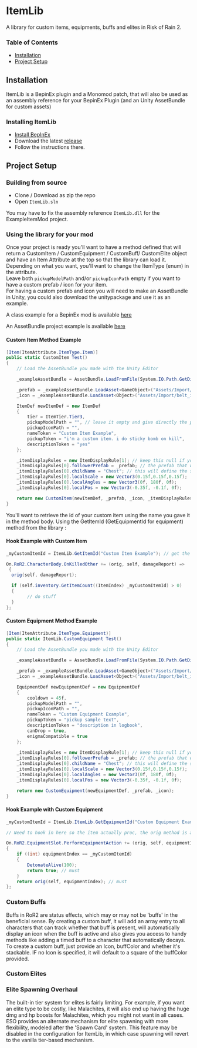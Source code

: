 # ItemLib
A library for custom items, equipments, buffs and elites in Risk of Rain 2.

### Table of Contents

- [Installation](https://github.com/xiaoxiao921/ItemLib#usage)
- [Project Setup](https://github.com/xiaoxiao921/ItemLib#project-setup)

## Installation

ItemLib is a BepinEx plugin and a Monomod patch, that will also be used as an assembly reference for your BepinEx Plugin (and an Unity AssetBundle for custom assets)

### Installing ItemLib

- [Install BepInEx](https://thunderstore.io/package/bbepis/BepInExPack)
- Download the latest [release](https://thunderstore.io/package/xiaoxiao921/ItemLib/)
- Follow the instructions there.

## Project Setup

### Building from source

- Clone / Download as zip the repo
- Open `ItemLib.sln`

You may have to fix the assembly reference `ItemLib.dll` for the ExampleItemMod project.

### Using the library for your mod

Once your project is ready you'll want to have a method defined that will return a CustomItem / CustomEquipment / CustomBuff/ CustomElite object and have an Item Attribute at the top so that the library can load it. \
Depending on what you want, you'll want to change the ItemType (enum) in the attribute. \
Leave both `pickupModelPath` and/or `pickupIconPath` empty if you want to have a custom prefab / icon for your item. \
For having a custom prefab and icon you will need to make an AssetBundle in Unity, you could also download the unitypackage and use it as an example.

A class example for a BepinEx mod is available [here](https://github.com/xiaoxiao921/ItemLib/blob/master/ExampleItemMod/ExampleItemMod.cs)

An AssetBundle project example is available [here](https://github.com/xiaoxiao921/ItemLib/raw/master/AssetBundle%20Example%20Project.unitypackage)


#### Custom Item Method Example
```csharp
[Item(ItemAttribute.ItemType.Item)]
public static CustomItem Test()
{
	// Load the AssetBundle you made with the Unity Editor

	_exampleAssetBundle = AssetBundle.LoadFromFile(System.IO.Path.GetDirectoryName(Assembly.GetExecutingAssembly().Location) + "/Rampage_data");

	_prefab = _exampleAssetBundle.LoadAsset<GameObject>("Assets/Import/belt/belt.prefab");
	_icon = _exampleAssetBundle.LoadAsset<Object>("Assets/Import/belt_icon/belt_icon.png");

	ItemDef newItemDef = new ItemDef
	{
		tier = ItemTier.Tier3,
		pickupModelPath = "", // leave it empty and give directly the prefab / icon on the return but you can also use an already made prefab by putting a path in there.
		pickupIconPath = "",
		nameToken = "Custom Item Example",
		pickupToken = "i'm a custom item. i do sticky bomb on kill",
		descriptionToken = "yes"
	};

	_itemDisplayRules = new ItemDisplayRule[1]; // keep this null if you don't want the item to show up on the survivor 3d model. You can have multiple rules !
	_itemDisplayRules[0].followerPrefab = _prefab; // the prefab that will show up on the survivor
	_itemDisplayRules[0].childName = "Chest"; // this will define the starting point for the prefab, you can see what are the differents name available in the prefab model of the survivors.
	_itemDisplayRules[0].localScale = new Vector3(0.15f,0.15f,0.15f);
	_itemDisplayRules[0].localAngles = new Vector3(0f, 180f, 0f);
	_itemDisplayRules[0].localPos = new Vector3(-0.35f, -0.1f, 0f);

	return new CustomItem(newItemDef, _prefab, _icon, _itemDisplayRules);
}
```

You'll want to retrieve the id of your custom item using the name you gave it in the method body. Using the GetItemId  (GetEquipmentId for equipment) method from the library :

#### Hook Example with Custom Item

```csharp
_myCustomItemId = ItemLib.GetItemId("Custom Item Example"); // get the item's id

On.RoR2.CharacterBody.OnKilledOther += (orig, self, damageReport) =>
 {
  orig(self, damageReport);

  if (self.inventory.GetItemCount((ItemIndex) _myCustomItemId) > 0)
  {
		// do stuff
  }
};
```

#### Custom Equipment Method Example
```csharp
[Item(ItemAttribute.ItemType.Equipment)]
public static ItemLib.CustomEquipment Test()
{
	// Load the AssetBundle you made with the Unity Editor

	_exampleAssetBundle = AssetBundle.LoadFromFile(System.IO.Path.GetDirectoryName(Assembly.GetExecutingAssembly().Location) + "/Rampage_data");

	_prefab = _exampleAssetBundle.LoadAsset<GameObject>("Assets/Import/belt/belt.prefab");
	_icon = _exampleAssetBundle.LoadAsset<Object>("Assets/Import/belt_icon/belt_icon.png");

	EquipmentDef newEquipmentDef = new EquipmentDef
	{
		cooldown = 45f,
		pickupModelPath = "",
		pickupIconPath = "",
		nameToken = "Custom Equipment Example",
		pickupToken = "pickup sample text",
		descriptionToken = "description in logbook",
		canDrop = true,
		enigmaCompatible = true
	};
	
	_itemDisplayRules = new ItemDisplayRule[1]; // keep this null if you don't want the item to show up on the survivor 3d model. You can have multiple rules !
	_itemDisplayRules[0].followerPrefab = _prefab; // the prefab that will show up on the survivor
	_itemDisplayRules[0].childName = "Chest"; // this will define the starting point for the prefab, you can see what are the differents name available in the prefab model of the survivors.
	_itemDisplayRules[0].localScale = new Vector3(0.15f,0.15f,0.15f);
	_itemDisplayRules[0].localAngles = new Vector3(0f, 180f, 0f);
	_itemDisplayRules[0].localPos = new Vector3(-0.35f, -0.1f, 0f);

	return new CustomEquipment(newEquipmentDef, _prefab, _icon);
}
```

#### Hook Example with Custom Equipment

```csharp
_myCustomItemId = ItemLib.ItemLib.GetEquipmentId("Custom Equipment Example");

// Need to hook in here so the item actually proc, the orig method is a switch case on the equipmentIndex

On.RoR2.EquipmentSlot.PerformEquipmentAction += (orig, self, equipmentIndex) =>
{
	if ((int) equipmentIndex == _myCustomItemId)
	{
		DetonateAlive(100);
		return true; // must
	}
	return orig(self, equipmentIndex); // must
};
```

### Custom Buffs
Buffs in RoR2 are status effects, which may or may not be 'buffs' in the beneficial sense.  By creating a custom buff, it will add an array entry to all characters that can track whether that buff is present, will automatically display an icon when the buff is active and also gives you access to handy methods like adding a timed buff to a character that automatically decays.  To create a custom buff, just provide an Icon, buffColor and whether it's stackable.  IF no Icon is specified, it will default to a square of the buffColor provided.

### Custom Elites


### Elite Spawning Overhaul
The built-in tier system for elites is fairly limiting.  For example, if you want an elite type to be costly, like Malachites, it will also end up having the huge dmg and hp boosts for Malachites, which you might not want in all cases.  ESO provides an alternate mechanism for elite spawning with more flexibility, modeled after the 'Spawn Card' system.  This feature may be disabled in the configuration for ItemLib, in which case spawning will revert to the vanilla tier-based mechanism.
